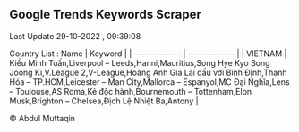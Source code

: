 

## Google Trends Keywords Scraper 
 
Last Update 29-10-2022 , 09:39:08

Country List :
 Name  | Keyword |
| ------------- | ------------- |
| VIETNAM | Kiều Minh Tuấn,Liverpool – Leeds,Hanni,Mauritius,Song Hye Kyo Song Joong Ki,V.League 2,V-League,Hoàng Anh Gia Lai đấu với Bình Định,Thanh Hóa – TP.HCM,Leicester – Man City,Mallorca – Espanyol,MC Đại Nghĩa,Lens – Toulouse,AS Roma,Kẻ độc hành,Bournemouth – Tottenham,Elon Musk,Brighton – Chelsea,Địch Lệ Nhiệt Ba,Antony |



© Abdul Muttaqin 
